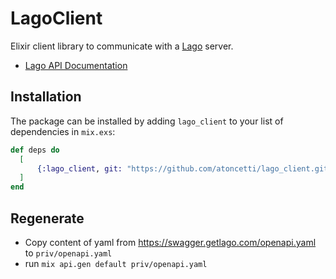 # LagoClient

Elixir client library to communicate with a [Lago](https://www.getlago.com/) server.

- [Lago API Documentation](https://docs.getlago.com/welcome)

## Installation

The package can be installed by adding `lago_client` to your list of dependencies in `mix.exs`:

```elixir
def deps do
  [
      {:lago_client, git: "https://github.com/atoncetti/lago_client.git"}
  ]
end
```

## Regenerate

- Copy content of yaml from https://swagger.getlago.com/openapi.yaml to `priv/openapi.yaml`
- run `mix api.gen default priv/openapi.yaml`